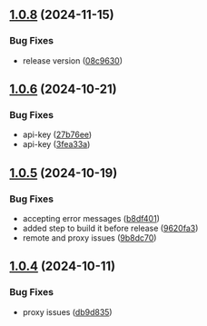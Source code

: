 ## [1.0.8](https://github.com/crawlora-com/typescript-sdk/compare/v1.0.7...v1.0.8) (2024-11-15)


### Bug Fixes

* release version ([08c9630](https://github.com/crawlora-com/typescript-sdk/commit/08c96306a5bd1e1bd99a0e01e866579387bd76f9))



## [1.0.6](https://github.com/crawlora-com/typescript-sdk/compare/v1.0.5...v1.0.6) (2024-10-21)


### Bug Fixes

* api-key ([27b76ee](https://github.com/crawlora-com/typescript-sdk/commit/27b76ee26d44a872fb94253281c6a66d2382fbbf))
* api-key ([3fea33a](https://github.com/crawlora-com/typescript-sdk/commit/3fea33a5f8c15eaa8e118caf9f39842ac3ba475e))



## [1.0.5](https://github.com/crawlora-com/typescript-sdk/compare/v1.0.4...v1.0.5) (2024-10-19)


### Bug Fixes

* accepting error messages ([b8df401](https://github.com/crawlora-com/typescript-sdk/commit/b8df401ebe2f0caa7c5644b301dfe8020c66bfbd))
* added step to build it before release ([9620fa3](https://github.com/crawlora-com/typescript-sdk/commit/9620fa35d18e7d34b3021d027176a46a9216a24a))
* remote and proxy issues ([9b8dc70](https://github.com/crawlora-com/typescript-sdk/commit/9b8dc70d3b7bd061bdc5859b31083fba6562846a))



## [1.0.4](https://github.com/crawlora-com/typescript-sdk/compare/v1.0.3...v1.0.4) (2024-10-11)


### Bug Fixes

* proxy issues ([db9d835](https://github.com/crawlora-com/typescript-sdk/commit/db9d835c617c5c576b9ac5537e24de4fb020b171))



